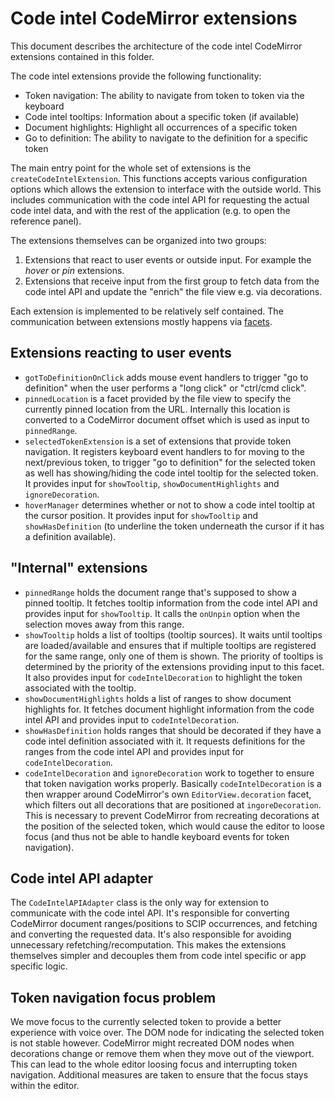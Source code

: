 # Code intel CodeMirror extensions

This document describes the architecture of the code intel CodeMirror
extensions contained in this folder.

The code intel extensions provide the following functionality:

- Token navigation: The ability to navigate from token to token via the
  keyboard
- Code intel tooltips: Information about a specific token (if available)
- Document highlights: Highlight all occurrences of a specific token
- Go to definition: The ability to navigate to the definition for a specific
  token

The main entry point for the whole set of extensions is the
`createCodeIntelExtension`. This functions accepts various configuration
options which allows the extension to interface with the outside world. This
includes communication with the code intel API for requesting the actual code
intel data, and with the rest of the application (e.g. to open the reference
panel).

The extensions themselves can be organized into two groups:

1. Extensions that react to user events or outside input. For example the
   _hover_ or _pin_ extensions.
2. Extensions that receive input from the first group to fetch data from the
   code intel API and update the "enrich" the file view e.g. via decorations.

Each extension is implemented to be relatively self contained. The
communication between extensions mostly happens via [facets][1].

## Extensions reacting to user events

- `gotToDefinitionOnClick` adds mouse event handlers to trigger "go to
  definition" when the user performs a "long click" or "ctrl/cmd click".
- `pinnedLocation` is a facet provided by the file view to specify the
  currently pinned location from the URL. Internally this location is converted
  to a CodeMirror document offset which is used as input to `pinnedRange`.
- `selectedTokenExtension` is a set of extensions that provide token
  navigation. It registers keyboard event handlers to for moving to the
  next/previous token, to trigger "go to definition" for the selected token as
  well has showing/hiding the code intel tooltip for the selected token. It
  provides input for `showTooltip`, `showDocumentHighlights` and
  `ignoreDecoration`.
- `hoverManager` determines whether or not to show a code intel tooltip at the
  cursor position. It provides input for `showTooltip` and `showHasDefinition`
  (to underline the token underneath the cursor if it has a definition
  available).

## "Internal" extensions

- `pinnedRange` holds the document range that's supposed to show a pinned
  tooltip. It fetches tooltip information from the code intel API and
  provides input for `showTooltip`. It calls the `onUnpin` option when the
  selection moves away from this range.
- `showTooltip` holds a list of tooltips (tooltip sources). It waits until
  tooltips are loaded/available and ensures that if multiple tooltips are
  registered for the same range, only one of them is shown. The priority of
  tooltips is determined by the priority of the extensions providing input to
  this facet. It also provides input for `codeIntelDecoration` to highlight the
  token associated with the tooltip.
- `showDocumentHighlights` holds a list of ranges to show document highlights
  for. It fetches document highlight information from the code intel API and
  provides input to `codeIntelDecoration`.
- `showHasDefinition` holds ranges that should be decorated if they have a code
  intel definition associated with it. It requests definitions for the ranges
  from the code intel API and provides input for `codeIntelDecoration`.
- `codeIntelDecoration` and `ignoreDecoration` work to together to ensure that
  token navigation works properly. Basically `codeIntelDecoration` is a then
  wrapper around CodeMirror's own `EditorView.decoration` facet, which filters
  out all decorations that are positioned at `ingoreDecoration`. This is
  necessary to prevent CodeMirror from recreating decorations at the position
  of the selected token, which would cause the editor to loose focus (and
  thus not be able to handle keyboard events for token navigation).

## Code intel API adapter

The `CodeIntelAPIAdapter` class is the only way for extension to communicate
with the code intel API. It's responsible for converting CodeMirror
document ranges/positions to SCIP occurrences, and fetching and converting the
requested data. It's also responsible for avoiding unnecessary
refetching/recomputation. This makes the extensions themselves simpler and
decouples them from code intel specific or app specific logic.

## Token navigation focus problem

We move focus to the currently selected token to provide a better experience
with voice over. The DOM node for indicating the selected token is not stable
however. CodeMirror might recreated DOM nodes when decorations change or remove
them when they move out of the viewport. This can lead to the whole editor
loosing focus and interrupting token navigation. Additional measures are taken
to ensure that the focus stays within the editor.

[1]: https://codemirror.net/docs/guide/#facets
